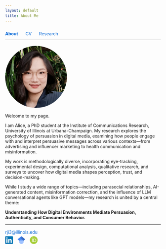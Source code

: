 ```yaml
---
layout: default
title: About Me
---
```

<nav style="padding: 10px 0; border-bottom: 1px solid #ddd; margin-bottom: 20px;">
  <a href="/" style="margin-right: 20px; text-decoration: none; color: #0366d6; font-weight: bold;">About</a>
  <a href="/cv" style="margin-right: 20px; text-decoration: none; color: #0366d6; font-weight: normal;">CV</a>
  <a href="/research" style="text-decoration: none; color: #0366d6; font-weight: normal;">Research</a>
</nav>

<img src="/assets/avatar.jpg" width="200" style="border-radius: 100px;">

Welcome to my page.

I am Alice, a PhD student at the Institute of Communications Research, University of Illinois at Urbana-Champaign. My research explores the psychology of persuasion in digital media, examining how people engage with and interpret persuasive messages across various contexts—from advertising and influencer marketing to health communication and misinformation.

My work is methodologically diverse, incorporating eye-tracking, experimental design, computational analysis, qualitative research, and surveys to uncover how digital media shapes perception, trust, and decision-making. 

While I study a wide range of topics—including parasocial relationships, AI-generated content, misinformation correction, and the influence of LLM conversational agents like GPT models—my research is united by a central theme: 

**Understanding How Digital Environments Mediate Persuasion, Authenticity, and Consumer Behavior.**

---
<p style="margin-top: 15px; margin-bottom: 5px;">
  <a href="mailto:rji3@illinois.edu" style="text-decoration: none; color: #0366d6;" onmouseover="this.style.color='#0366d6'; this.style.textDecoration='none';" onmouseout="this.style.color='#0366d6'; this.style.textDecoration='none';">rji3@illinois.edu</a>
</p>


<div style="display: flex; gap: 15px; align-items: center;">
  <a href="https://www.linkedin.com/in/alice-ji-8a4b2a161/" target="_blank">
    <img src="assets/LinkedIn.png" alt="LinkedIn" width="25" height="25">
  </a>
  <a href="https://scholar.google.com/citations?hl=en&user=CVlgqCAAAAAJ" target="_blank">
    <img src="assets/GoogleScholarLogo.png" alt="Google Scholar" width="25" height="25">
  </a>
  <a href="https://orcid.org/0009-0009-3730-8272" target="_blank">
    <img src="assets/ORCID.png" alt="ORCID" width="25" height="25">
  </a>
</div>



